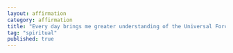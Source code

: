```yaml
---
layout: affirmation  
category: affirmation  
title: "Every day brings me greater understanding of the Universal Force in action."  
tag: "spiritual"
published: true
---
```

